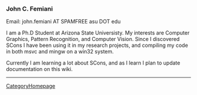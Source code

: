

### John C. Femiani

Email: john.femiani AT SPAMFREE asu DOT edu 

I am a Ph.D Student at Arizona State Universisty. My interests are Computer Graphics, Pattern Recognition, and Computer Vision. Since I discovered SCons I have been using it in my research projects, and compiling my code in both msvc and mingw on a win32 system. 

Currently I am learning a lot about SCons, and as I learn I plan to update documentation on this wiki. 



---

 [CategoryHomepage](CategoryHomepage) 
